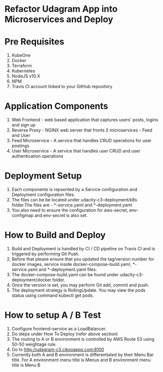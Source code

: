 # Refactor Udagram App into Microservices and Deploy

# Pre Requisites

1. KubeOne
2. Docker
3. Terraform
3. Kubernetes
3. NodeJS v10.X
4. NPM
5. Travis CI account linked to your GitHub repository

# Application Components

1. Web Frontend - web based application that captures users' posts, logins and sign up
2. Reverse Proxy - NGINX web server that fronts 2 microservices - Feed and User
2. Feed Microservice - A service that handles CRUD operations for user postings
3. User Microservice - A service that handles user CRUD and user authentication operations

# Deployment Setup

1. Each components is repsented by a Service configuration and Deployment configuration files. 
2. The files can be be located under udacity-c3-deployment/k8s folder.The files are - *-service.yaml and *-deployment.yaml
3. You also need to ensure the configuration for aws-secret, env-configmap and env-secret is also set.


# How to Build and Deploy
1. Build and Deployment is handled by CI / CD pipeline on Travis CI and is triggered by performing Git Push.
2. Before that please ensure that you updated the tag/version number for docker images, service inside docker-compose-build.yaml, *-service.yaml and *-deployment.yaml files.
3. The docker-compose-build.yaml can be found under udacity-c3-deployment/docker folder.
4. Once the version is set, you may perform Git add, commit and push.
5. The deployment strategy is RollingUpdate. You may view the pods status using command kubectl get pods.

# How to setup A / B Test
1. Configure frontend-service as a LoadBalancer.
2. Do steps under How To Deploy (refer above section)
3. The routing to A or B environment is controlled by AWS Route 53 using 50-50 weightage rule.
3. Go to http://udagram-c3.cikooapps.com:8100
4. Currently both A and B environment is differentiated by their Menu Bar title. For A environment menu title is Menus and B environment menu title is Menu B